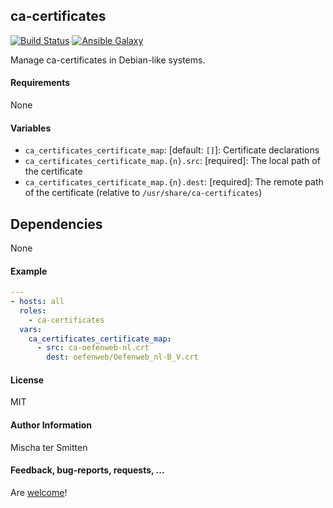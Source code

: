## ca-certificates

[![Build Status](https://travis-ci.org/Oefenweb/ansible-ca-certificates.svg?branch=master)](https://travis-ci.org/Oefenweb/ansible-ca-certificates)
[![Ansible Galaxy](http://img.shields.io/badge/ansible--galaxy-ca--certificates-blue.svg)](https://galaxy.ansible.com/Oefenweb/ansible-ca-certificates)

Manage ca-certificates in Debian-like systems.

#### Requirements

None

#### Variables

* `ca_certificates_certificate_map`: [default: `[]`]: Certificate declarations
* `ca_certificates_certificate_map.{n}.src`: [required]: The local path of the certificate
* `ca_certificates_certificate_map.{n}.dest`: [required]: The remote path of the certificate (relative to `/usr/share/ca-certificates`)

## Dependencies

None

#### Example

```yaml
---
- hosts: all
  roles:
    - ca-certificates
  vars:
    ca_certificates_certificate_map:
      - src: ca-oefenweb-nl.crt
        dest: oefenweb/Oefenweb_nl-B_V.crt
```

#### License

MIT

#### Author Information

Mischa ter Smitten

#### Feedback, bug-reports, requests, ...

Are [welcome](https://github.com/Oefenweb/ansible-ca-certificates/issues)!

